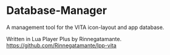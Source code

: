# Database-Manager
A management tool for the VITA icon-layout and app database.

Written in Lua Player Plus by Rinnegatamante. https://github.com/Rinnegatamante/lpp-vita
